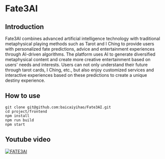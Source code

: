 # Fate3AI

## Introduction
Fate3AI combines advanced artificial intelligence technology with traditional metaphysical playing methods such as Tarot and I Ching to provide users with personalized fate predictions, advice and entertainment experiences through AI-driven algorithms. The platform uses AI to generate diversified metaphysical content and create more creative entertainment based on users' needs and interests. Users can not only understand their future through tarot cards, I Ching, etc., but also enjoy customized services and interactive experiences based on these predictions to create a unique destiny experience.

## How to use

```
git clone git@github.com:baicaiyihao/Fate3AI.git
cd project/frontend
npm install
npm run build
npm start
```

## Youtube video
[![FATE3AI](https://res.cloudinary.com/marcomontalbano/image/upload/v1739115684/video_to_markdown/images/youtube--WkIPojLI_uw-c05b58ac6eb4c4700831b2b3070cd403.jpg)](https://www.youtube.com/watch?v=WkIPojLI_uw "FATE3AI")

